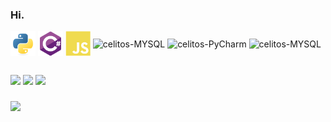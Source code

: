 ### Hi.


   <img align="center" alt="celitos-Python" height="40" width="40" src="https://raw.githubusercontent.com/devicons/devicon/master/icons/python/python-original.svg">
 <img align="center" alt="celitos-Csharp" height="40" width="40" src="https://raw.githubusercontent.com/devicons/devicon/master/icons/csharp/csharp-original.svg">
 <img align="center" alt="celitos-Js" height="40" width="40" src="https://raw.githubusercontent.com/devicons/devicon/master/icons/javascript/javascript-plain.svg">
 <img align="center" alt="celitos-MYSQL" height="40" width "40" <img src="https://cdn.jsdelivr.net/gh/devicons/devicon/icons/mysql/mysql-plain.svg">
 <img align="center" alt="celitos-PyCharm" height="40" width "40" <<img src="https://cdn.jsdelivr.net/gh/devicons/devicon/icons/pycharm/pycharm-plain.svg"> 
 <img align="center" alt="celitos-MYSQL" height="40" width "40" <img src="https://cdn.jsdelivr.net/gh/devicons/devicon/icons/unity/unity-original.svg">
  
 
  <div>
     
  ##

     
###  
   <div> 
  <a href = "mailto:celobl12@gmail.com"><img src="https://img.shields.io/badge/-Gmail-%23333?style=for-the-badge&logo=gmail&logoColor=white" target="_blank"></a> 
  <a href="https://www.linkedin.com/in/marcelo-henrique-blumm-ab37791a1" target="_blank"><img src="https://img.shields.io/badge/-LinkedIn-%230077B5?style=for-the-badge&logo=linkedin&logoColor=white" target="_blank"></a> 
  <a href="https://instagram.com/celitos_" target="_blank"><img src="https://img.shields.io/badge/-Instagram-%23E4405F?style=for-the-badge&logo=instagram&logoColor=white" target="_blank"></a>
</div>
  

###      
   <div>
    <img align="right-right" height="170" width "170" <img src="https://user-images.githubusercontent.com/93286134/139150276-14e442ab-bf6b-40a6-b626-b6fbb0fee749.gif">
     </div>
  

  
  
  

  
  
